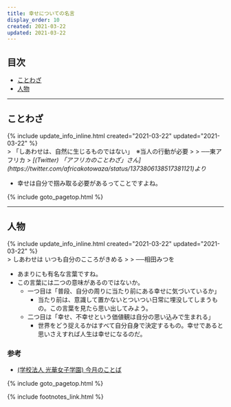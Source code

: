 ```yaml
---
title: 幸せについての名言
display_order: 10
created: 2021-03-22
updated: 2021-03-22
---
```


## <a name="index">目次</a>

<ul id="index_ul">
<li><a href="#proverb">ことわざ</a></li>
<li><a href="#people">人物</a></li>
</ul>

* * *
## <a name="proverb">ことわざ</a>
<div class="chapter-updated">{% include update_info_inline.html created="2021-03-22" updated="2021-03-22" %}</div>
> 「しあわせは、自然に生じるものではない」　※当人の行動が必要
> 
> ──東アフリカ
> <cite>[(Twitter) 「アフリカのことわざ」さん](https://twitter.com/africakotowaza/status/1373806138517381121)より</cite>

- 幸せは自分で掴み取る必要があるってことですよね。

{% include goto_pagetop.html %}

* * *
## <a name="people">人物</a>
<div class="chapter-updated">{% include update_info_inline.html created="2021-03-22" updated="2021-03-22" %}</div>
> しあわせは いつも自分のこころがきめる
>
> ──相田みつを

- あまりにも有名な言葉ですね。
- この言葉には二つの意味があるのではないか。
  - 一つ目は「普段、自分の周りに当たり前にある幸せに気づいているか」
    - 当たり前は、意識して置かないとついつい日常に埋没してしまうもの。この言葉を見たら思い出してみよう。
  - 二つ目は「幸せ、不幸せという価値観は自分の思い込みで生まれる」
    - 世界をどう捉えるかはすべて自分自身で決定するもの。幸せであると思いさえすれば人生は幸せになるのだ。

### 参考
- [(学校法人 光華女子学園) 今月のことば](https://gakuen.koka.ac.jp/archives/673)

{% include goto_pagetop.html %}

{% include footnotes_link.html %}
